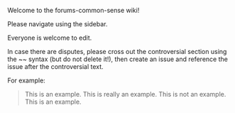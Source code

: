 Welcome to the forums-common-sense wiki!

Please navigate using the sidebar.

Everyone is welcome to edit.

In case there are disputes, please cross out the controversial section using the \~\~ syntax (but do not delete it!), then create an issue and reference the issue after the controversial text.

For example:
> This is an example. This is really an example. This is not an example. This is an example.